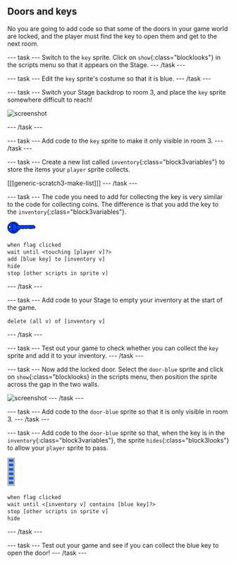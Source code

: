 ## Doors and keys

No you are going to add code so that some of the doors in your game world are locked, and the player must find the key to open them and get to the next room.

--- task ---
Switch to the `key` sprite. Click on `show`{:class="blocklooks"} in the scripts menu so that it appears on the Stage.
--- /task ---

--- task ---
Edit the `key` sprite's costume so that it is blue.
--- /task ---

--- task ---
Switch your Stage backdrop to room 3, and place the `key` sprite somewhere difficult to reach!

 ![screenshot](images/world-key.png)

--- /task ---

--- task ---
Add code to the `key` sprite to make it only visible in room 3.
--- /task ---

--- task ---
Create a new list called `inventory`{:class="block3variables"} to store the items your `player` sprite collects.

[[[generic-scratch3-make-list]]]
--- /task ---

--- task ---
The code you need to add for collecting the key is very similar to the code for collecting coins. The difference is that you add the key to the `inventory`{:class="block3variables"}.

![key](images/key.png)

```blocks3
when flag clicked
wait until <touching [player v]?>
add [blue key] to [inventory v]
hide
stop [other scripts in sprite v]
```
--- /task ---

--- task ---
Add code to your Stage to empty your inventory at the start of the game.

```blocks3
delete (all v) of [inventory v]
```

--- /task ---

--- task ---
Test out your game to check whether you can collect the `key` sprite and add it to your inventory.
--- /task ---

--- task ---
Now add the locked door. Select the `door-blue` sprite and click on `show`{:class="blocklooks} in the scripts menu, then position the sprite across the gap in the two walls.

![screenshot](images/world-door.png)
--- /task ---

--- task ---
Add code to the `door-blue` sprite so that it is only visible in room 3.
--- /task ---

--- task ---
Add code to the `door-blue` sprite so that, when the key is in the `inventory`{:class="block3variables"}, the sprite `hides`{:class="block3looks"} to allow your `player` sprite to pass.

![door](images/door.png)

```blocks3
when flag clicked
wait until <[inventory v] contains [blue key]?>
stop [other scripts in sprite v]
hide
```
--- /task ---

--- task ---
Test out your game and see if you can collect the blue key to open the door!
--- /task ---
